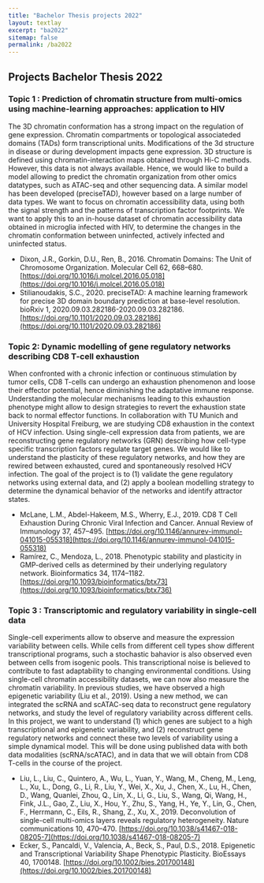 ```yaml
---
title: "Bachelor Thesis projects 2022"
layout: textlay
excerpt: "ba2022"
sitemap: false
permalink: /ba2022
---
```


## Projects Bachelor Thesis 2022

### Topic 1 : Prediction of chromatin structure from multi-omics using machine-learning approaches: application to HIV

The 3D chromatin conformation has a strong impact on the regulation of gene expression. Chromatin compartments or topological associateded domains (TADs) form transcriptional units. Modifications of the 3d structure in disease or during development impacts gene expression. 3D structure is defined using chromatin-interaction maps obtained through Hi-C methods. However, this data is not always available. Hence, we would like to build a model allowing to predict the chromatin organization from other omics datatypes, such as ATAC-seq and other sequencing data. A similar model has been developed (preciseTAD), however based on a large number of data types. We want to focus on chromatin accessibility data, using both the signal strength and the patterns of transcription factor footprints. 
We want to apply this to an in-house dataset of chromatin accessibility data obtained in microglia infected with HIV, to determine the changes in the chromatin conformation between uninfected, actively infected and uninfected status.

- Dixon, J.R., Gorkin, D.U., Ren, B., 2016. Chromatin Domains: The Unit of Chromosome Organization. Molecular Cell 62, 668–680. [https://doi.org/10.1016/j.molcel.2016.05.018](https://doi.org/10.1016/j.molcel.2016.05.018)
- Stilianoudakis, S.C., 2020. preciseTAD: A machine learning framework for precise 3D domain boundary prediction at base-level resolution. bioRxiv 1, 2020.09.03.282186-2020.09.03.282186. [https://doi.org/10.1101/2020.09.03.282186](https://doi.org/10.1101/2020.09.03.282186)


### Topic 2: Dynamic modelling of gene regulatory networks describing CD8 T-cell exhaustion

When confronted with a chronic infection or continuous stimulation by tumor cells, CD8 T-cells can undergo an exhaustion phenomenon and loose their effector potential, hence diminishing the adaptative immune response. Understanding the molecular mechanisms leading to this exhaustion phenotype might allow to design strategies to revert the exhaustion state back to normal effector functions. In collaboration with TU Munich and University Hospital Freiburg, we are studying CD8 exhaustion in the context of HCV infection. Using single-cell expression data from patients, we are reconstructing gene regulatory networks (GRN) describing how cell-type specific transcription factors regulate target genes. We would like to understand the plasticity of these regulatory networks, and how they are rewired between exhausted, cured and spontaneously resolved HCV infection. The goal of the project is to (1) validate the gene regulatory networks using external data, and (2) apply a boolean modelling strategy to determine the dynamical behavior of the networks and identify attractor states.  

- McLane, L.M., Abdel-Hakeem, M.S., Wherry, E.J., 2019. CD8 T Cell Exhaustion During Chronic Viral Infection and Cancer. Annual Review of Immunology 37, 457–495. [https://doi.org/10.1146/annurev-immunol-041015-055318](https://doi.org/10.1146/annurev-immunol-041015-055318)
- Ramírez, C., Mendoza, L., 2018. Phenotypic stability and plasticity in GMP-derived cells as determined by their underlying regulatory network. Bioinformatics 34, 1174–1182. [https://doi.org/10.1093/bioinformatics/btx73](https://doi.org/10.1093/bioinformatics/btx736)

### Topic 3 : Transcriptomic and regulatory variability in single-cell data

Single-cell experiments allow to observe and measure the expression variability between cells. While cells from different cell types show different transcriptional programs, such a stochastic bahavior is also observed even between cells from isogenic pools. This transcriptional noise is believed to contribute to fast adaptability to changing environmental conditions. Using single-cell chromatin accessibility datasets, we can now also measure the chromatin variability. In previous studies, we have observed a high epigenetic variability (Liu et al., 2019).  Using a new method, we can integrated the scRNA and scATAC-seq data to reconstruct gene regulatory networks, and study the level of regulatory variability across different cells. In this project, we want to understand (1) which genes are subject to a high transcriptional and epigenetic variability, and (2) reconstruct gene regulatory networks and connect these two levels of variability using a simple dynamical model. This will be done using published data with both data modalities (scRNA/scATAC), and in data that we will obtain from CD8 T-cells in the course of the project.

- Liu, L., Liu, C., Quintero, A., Wu, L., Yuan, Y., Wang, M., Cheng, M., Leng, L., Xu, L., Dong, G., Li, R., Liu, Y., Wei, X., Xu, J., Chen, X., Lu, H., Chen, D., Wang, Quanlei, Zhou, Q., Lin, X., Li, G., Liu, S., Wang, Qi, Wang, H., Fink, J.L., Gao, Z., Liu, X., Hou, Y., Zhu, S., Yang, H., Ye, Y., Lin, G., Chen, F., Herrmann, C., Eils, R., Shang, Z., Xu, X., 2019. Deconvolution of single-cell multi-omics layers reveals regulatory heterogeneity. Nature communications 10, 470–470. [https://doi.org/10.1038/s41467-018-08205-7](https://doi.org/10.1038/s41467-018-08205-7)
- Ecker, S., Pancaldi, V., Valencia, A., Beck, S., Paul, D.S., 2018. Epigenetic and Transcriptional Variability Shape Phenotypic Plasticity. BioEssays 40, 1700148. [https://doi.org/10.1002/bies.201700148](https://doi.org/10.1002/bies.201700148)